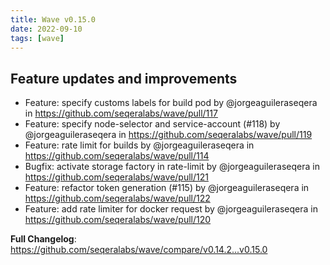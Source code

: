 ```yaml
---
title: Wave v0.15.0
date: 2022-09-10
tags: [wave]
---
```


## Feature updates and improvements

- Feature: specify customs labels for build pod by @jorgeaguileraseqera in https://github.com/seqeralabs/wave/pull/117
- Feature: specify node-selector and service-account (#118) by @jorgeaguileraseqera in https://github.com/seqeralabs/wave/pull/119
- Feature: rate limit for builds by @jorgeaguileraseqera in https://github.com/seqeralabs/wave/pull/114
- Bugfix: activate storage factory in rate-limit by @jorgeaguileraseqera in https://github.com/seqeralabs/wave/pull/121
- Feature: refactor token generation (#115) by @jorgeaguileraseqera in https://github.com/seqeralabs/wave/pull/122
- Feature: add rate limiter for docker request by @jorgeaguileraseqera in https://github.com/seqeralabs/wave/pull/120

**Full Changelog**: https://github.com/seqeralabs/wave/compare/v0.14.2...v0.15.0
